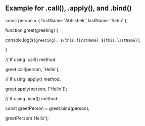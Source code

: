 ## Example for .call(), .apply(), and .bind()

const person = {
           	firstName: 'Abhishek',
           	lastName: 'Sahu'
   	};


function greet(greeting) {

  console.log(`${greeting}, ${this.firstName} ${this.lastName}`);
  
}


// If using .call() method:

greet.call(person, 'Hello');



// If using .apply() method:

greet.apply(person, ['Hello']);



// If using .bind() method:

const greetPerson = greet.bind(person);

greetPerson('Hello');
